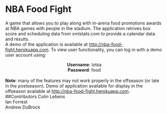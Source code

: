 NBA Food Fight
=================

A game that allows you to play along with in-arena food promotions awards at NBA games with people in the stadium. The application retrives box score and scheduling data from xmlstats.com to provide a calendar data and results.
<br />
A demo of the application is available at <a href="http://nba-food-fight.herokuapp.com">http://nba-food-fight.herokuapp.com</a>. To view user functionality, you can log in with a demo user account using:  <br /> <div style="text-align:center"> **Username**: lotsa<br /> **Password**: food </div> <br />
**Note**: many of the features may not work properly in the offseason (or late in the postseason). Demo of application available for display in the offseason available at <a href="http://nba-food-fight.herokuapp.com">http://nba-food-fight.herokuapp.com</a>. 
<br />
##Contributors
Colin Lebens<br />
Ian Forrest<br />
Andrew DuBrock<br />


